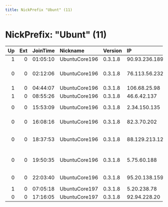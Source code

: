 ```yaml
---
title: NickPrefix "Ubunt" (11)
---
```


# NickPrefix: "Ubunt" (11)

|   Up |   Ext | JoinTime   | Nickname      | Version   | IP             | AS                                       | CC   |   ORp |   Dirp | OS    | Contact   |   eFamMembers |
|-----:|------:|:-----------|:--------------|:----------|:---------------|:-----------------------------------------|:-----|------:|-------:|:------|:----------|--------------:|
|    1 |     0 | 01:05:10   | UbuntuCore196 | 0.3.1.8   | 90.93.236.189  | Orange                                   | fr   | 34623 |      0 | Linux | None      |             1 |
|    0 |     0 | 02:12:06   | UbuntuCore196 | 0.3.1.8   | 76.113.56.232  | Comcast Cable Communications, LLC        | us   | 36657 |      0 | Linux | None      |             1 |
|    1 |     0 | 04:44:07   | UbuntuCore196 | 0.3.1.8   | 106.68.25.98   | Internode Pty Ltd                        | au   | 45153 |      0 | Linux | None      |             1 |
|    1 |     0 | 08:55:26   | UbuntuCore196 | 0.3.1.8   | 46.6.42.137    | Xtra Telecom S.A.                        | es   | 46545 |      0 | Linux | None      |             1 |
|    0 |     0 | 15:53:09   | UbuntuCore196 | 0.3.1.8   | 2.34.150.135   | Vodafone Italia S.p.A.                   | it   | 45077 |      0 | Linux | None      |             1 |
|    0 |     0 | 16:08:16   | UbuntuCore196 | 0.3.1.8   | 82.3.70.202    | Virgin Media Limited                     | gb   | 38147 |      0 | Linux | None      |             1 |
|    0 |     0 | 18:37:53   | UbuntuCore196 | 0.3.1.8   | 88.129.213.127 | AllTele Allmanna Svenska Telefonaktiebol | se   | 43757 |      0 | Linux | None      |             1 |
|    0 |     0 | 19:50:35   | UbuntuCore196 | 0.3.1.8   | 5.75.60.188    | Esfahan Telecommunication Company P.J.S  | ir   | 37863 |      0 | Linux | None      |             1 |
|    0 |     0 | 22:03:40   | UbuntuCore196 | 0.3.1.8   | 95.20.138.159  | Orange Espagne S.A.U.                    | es   | 41035 |      0 | Linux | None      |             1 |
|    1 |     0 | 07:05:18   | UbuntuCore197 | 0.3.1.8   | 5.20.238.78    | UAB Cgates                               | lt   | 34187 |      0 | Linux | None      |             1 |
|    0 |     0 | 17:16:05   | UbuntuCore197 | 0.3.1.8   | 92.94.228.20   | SFR                                      | fr   | 39401 |      0 | Linux | None      |             1 |
